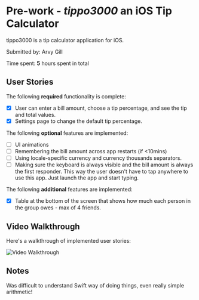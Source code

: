 # Pre-work - *tippo3000* an iOS Tip Calculator

tippo3000 is a tip calculator application for iOS.

Submitted by: Arvy Gill

Time spent: **5** hours spent in total

## User Stories

The following **required** functionality is complete:

* [x] User can enter a bill amount, choose a tip percentage, and see the tip and total values.
* [x] Settings page to change the default tip percentage.

The following **optional** features are implemented:
* [ ] UI animations
* [ ] Remembering the bill amount across app restarts (if <10mins)
* [ ] Using locale-specific currency and currency thousands separators.
* [ ] Making sure the keyboard is always visible and the bill amount is always the first responder. This way the user doesn't have to tap anywhere to use this app. Just launch the app and start typing.

The following **additional** features are implemented:
- [x] Table at the bottom of the screen that shows how much each person in the group owes - max of 4 friends.

## Video Walkthrough 

Here's a walkthrough of implemented user stories:

<img src='http://i.imgur.com/LZreOnK.gif' title='Video Walkthrough' width='' alt='Video Walkthrough' />

## Notes

Was difficult to understand Swift way of doing things, even really simple arithmetic!
